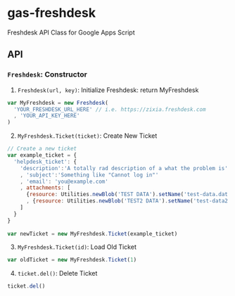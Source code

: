 # gas-freshdesk
Freshdesk API Class for Google Apps Script


## API

### `Freshdesk`: Constructor



1. `Freshdesk(url, key)`: Initialize Freshdesk: return MyFreshdesk

```javascript
var MyFreshdesk = new Freshdesk(
  'YOUR_FRESHDESK_URL_HERE' // i.e. https://zixia.freshdesk.com
  , 'YOUR_API_KEY_HERE'
)
```

2. `MyFreshdesk.Ticket(ticket)`: Create New Ticket

```javascript
// Create a new ticket
var example_ticket = {
  'helpdesk_ticket': {
    'description':'A totally rad description of a what the problem is'
    , 'subject':'Something like "Cannot log in"'
    , 'email': 'you@example.com'
    , attachments: [ 
      {resource: Utilities.newBlob('TEST DATA').setName('test-data.dat')} 
      , {resource: Utilities.newBlob('TEST2 DATA').setName('test-data2.dat')} 
    ]
  }
}
  
var newTicket = new MyFreshdesk.Ticket(example_ticket)
```

3. `MyFreshdesk.Ticket(id)`: Load Old Ticket

```javascript
var oldTicket = new MyFreshdesk.Ticket(1)
```

4. `ticket.del()`: Delete Ticket

```javascript
ticket.del()
```
